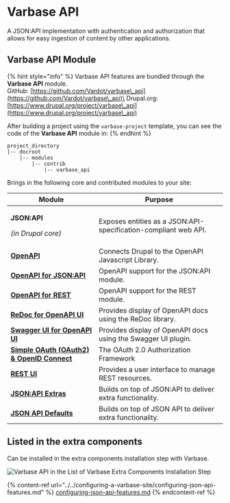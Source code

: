 # Varbase API

A JSON:API implementation with authentication and authorization that allows for easy ingestion of content by other applications.

## Varbase API Module

{% hint style="info" %}
Varbase API features are bundled through the **Varbase API** module.\
GitHub: [https://github.com/Vardot/varbase\_api](https://github.com/Vardot/varbase\_api)\
Drupal.org: [https://www.drupal.org/project/varbase\_api](https://www.drupal.org/project/varbase\_api)

After building a project using the `varbase-project` template, you can see the code of the **Varbase API** module in:
{% endhint %}

```
project_directory
|-- docroot
    |-- modules
        |-- contrib
            |-- varbase_api
```

Brings in the following core and contributed modules to your site:

| Module                                                                                     | Purpose                                                         |
| ------------------------------------------------------------------------------------------ | --------------------------------------------------------------- |
| <p><strong>JSON:API</strong></p><p><em>(in Drupal core)</em></p>                           | Exposes entities as a JSON:API-specification-compliant web API. |
| [**OpenAPI**](https://www.drupal.org/project/openapi)                                      | Connects Drupal to the OpenAPI Javascript Library.              |
| [**OpenAPI for JSON:API**](https://www.drupal.org/project/openapi\_jsonapi)                | OpenAPI support for the JSON:API module.                        |
| [**OpenAPI for REST**](https://www.drupal.org/project/openapi\_rest)                       | OpenAPI support for the REST module.                            |
| [**ReDoc for OpenAPI UI**](https://www.drupal.org/project/openapi\_ui\_redoc)              | Provides display of OpenAPI docs using the ReDoc library.       |
| [**Swagger UI for OpenAPI UI**](https://www.drupal.org/project/openapi\_ui\_swagger)       | Provides display of OpenAPI docs using the Swagger UI plugin.   |
| [**Simple OAuth (OAuth2) & OpenID Connect**](https://www.drupal.org/project/simple\_oauth) | The OAuth 2.0 Authorization Framework                           |
| [**REST UI**](https://www.drupal.org/project/restui)                                       | Provides a user interface to manage REST resources.             |
| [**JSON:API Extras**](https://www.drupal.org/project/jsonapi\_extras)                      | Builds on top of JSON:API to deliver extra functionality.       |
| [**JSON API Defaults**](https://www.drupal.org/project/jsonapi\_extras)                    | Builds on top of JSON API to deliver extra functionality.       |

## Listed in the extra components

Can be installed in the extra components installation step with Varbase.

![Varbase API in the List of Varbase Extra Components Installation Step](../../../.gitbook/assets/Extra-components-Varbase--varbase\_api.png)

{% content-ref url="../../configuring-a-varbase-site/configuring-json-api-features.md" %}
[configuring-json-api-features.md](../../configuring-a-varbase-site/configuring-json-api-features.md)
{% endcontent-ref %}



